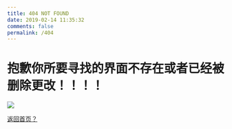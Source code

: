 ```yaml
---
title: 404 NOT FOUND
date: 2019-02-14 11:35:32
comments: false
permalink: /404
---
```

# 抱歉你所要寻找的界面不存在或者已经被删除更改！！！！
![](https://i.loli.net/2019/02/14/5c64e26debe55.jpg)



<a href="www.baccano.fun">返回首页？</a>
